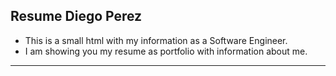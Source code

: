 ## Resume Diego Perez

- This is a small html with my information as a Software Engineer.
- I am showing you my resume as portfolio with information about me.

----

